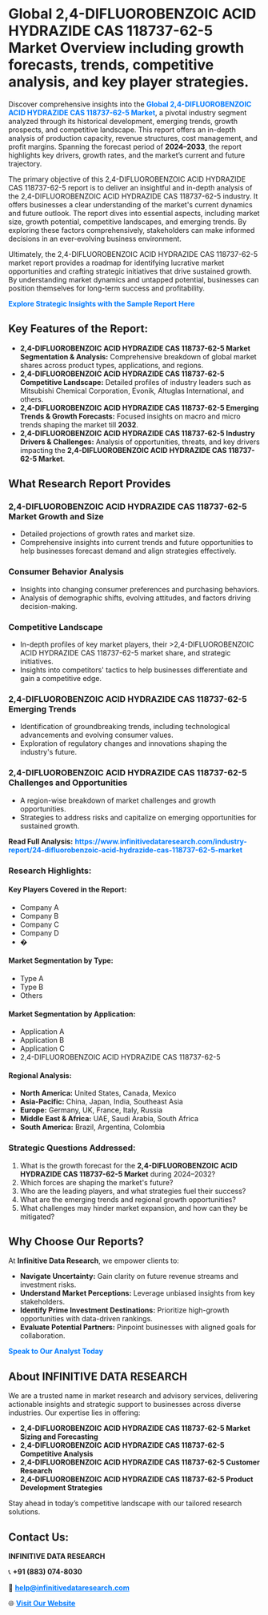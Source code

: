 <h1>Global 2,4-DIFLUOROBENZOIC ACID HYDRAZIDE CAS 118737-62-5 Market Overview including growth forecasts, trends, competitive analysis, and key player strategies.</h1>
<p>
Discover comprehensive insights into the 
<a href="https://www.infinitivedataresearch.com/industry-report/24-difluorobenzoic-acid-hydrazide-cas-118737-62-5-market" rel="dofollow" style="color: #007BFF; text-decoration: none;"><strong>Global 2,4-DIFLUOROBENZOIC ACID HYDRAZIDE CAS 118737-62-5 Market</strong></a>, a pivotal industry segment analyzed through its historical development, emerging trends, growth prospects, and competitive landscape. This report offers an in-depth analysis of production capacity, revenue structures, cost management, and profit margins. Spanning the forecast period of <strong>2024–2033</strong>, the report highlights key drivers, growth rates, and the market’s current and future trajectory.
</p>
<p>
The primary objective of this 2,4-DIFLUOROBENZOIC ACID HYDRAZIDE CAS 118737-62-5 report is to deliver an insightful and in-depth analysis of the 2,4-DIFLUOROBENZOIC ACID HYDRAZIDE CAS 118737-62-5 industry. It offers businesses a clear understanding of the market's current dynamics and future outlook. The report dives into essential aspects, including market size, growth potential, competitive landscapes, and emerging trends. By exploring these factors comprehensively, stakeholders can make informed decisions in an ever-evolving business environment.
</p>
<p>
Ultimately, the 2,4-DIFLUOROBENZOIC ACID HYDRAZIDE CAS 118737-62-5 market report provides a roadmap for identifying lucrative market opportunities and crafting strategic initiatives that drive sustained growth. By understanding market dynamics and untapped potential, businesses can position themselves for long-term success and profitability.
</p>
<p>
<a href="https://www.infinitivedataresearch.com/request-sample/reportId=112750" style="color: #007BFF; text-decoration: none;"><strong>Explore Strategic Insights with the Sample Report Here</strong></a>
</p>

<h2>Key Features of the Report:</h2>
<ul>
<li><strong>2,4-DIFLUOROBENZOIC ACID HYDRAZIDE CAS 118737-62-5 Market Segmentation & Analysis:</strong> Comprehensive breakdown of global market shares across product types, applications, and regions.</li>
<li><strong>2,4-DIFLUOROBENZOIC ACID HYDRAZIDE CAS 118737-62-5 Competitive Landscape:</strong> Detailed profiles of industry leaders such as Mitsubishi Chemical Corporation, Evonik, Altuglas International, and others.</li>
<li><strong>2,4-DIFLUOROBENZOIC ACID HYDRAZIDE CAS 118737-62-5 Emerging Trends & Growth Forecasts:</strong> Focused insights on macro and micro trends shaping the market till <strong>2032</strong>.</li>
<li><strong>2,4-DIFLUOROBENZOIC ACID HYDRAZIDE CAS 118737-62-5 Industry Drivers & Challenges:</strong> Analysis of opportunities, threats, and key drivers impacting the <strong>2,4-DIFLUOROBENZOIC ACID HYDRAZIDE CAS 118737-62-5 Market</strong>.</li>
</ul>

<h2>What Research Report Provides</h2>
<h3>2,4-DIFLUOROBENZOIC ACID HYDRAZIDE CAS 118737-62-5 Market Growth and Size</h3>
<ul>
<li>Detailed projections of growth rates and market size.</li>
<li>Comprehensive insights into current trends and future opportunities to help businesses forecast demand and align strategies effectively.</li>
</ul>

<h3>Consumer Behavior Analysis</h3>
<ul>
<li>Insights into changing consumer preferences and purchasing behaviors.</li>
<li>Analysis of demographic shifts, evolving attitudes, and factors driving decision-making.</li>
</ul>

<h3>Competitive Landscape</h3>
<ul>
<li>In-depth profiles of key market players, their >2,4-DIFLUOROBENZOIC ACID HYDRAZIDE CAS 118737-62-5 market share, and strategic initiatives.</li>
<li>Insights into competitors' tactics to help businesses differentiate and gain a competitive edge.</li>
</ul>

<h3>2,4-DIFLUOROBENZOIC ACID HYDRAZIDE CAS 118737-62-5 Emerging Trends</h3>
<ul>
<li>Identification of groundbreaking trends, including technological advancements and evolving consumer values.</li>
<li>Exploration of regulatory changes and innovations shaping the industry's future.</li>
</ul>

<h3>2,4-DIFLUOROBENZOIC ACID HYDRAZIDE CAS 118737-62-5 Challenges and Opportunities</h3>
<ul>
<li>A region-wise breakdown of market challenges and growth opportunities.</li>
<li>Strategies to address risks and capitalize on emerging opportunities for sustained growth.</li>
</ul>
<p><strong>Read Full Analysis:</strong> <a href="https://www.infinitivedataresearch.com/industry-report/24-difluorobenzoic-acid-hydrazide-cas-118737-62-5-market" rel="dofollow" style="color: #007BFF; text-decoration: none;"><strong>https://www.infinitivedataresearch.com/industry-report/24-difluorobenzoic-acid-hydrazide-cas-118737-62-5-market</strong></a></p>
<h3>Research Highlights:</h3>
<h4>Key Players Covered in the Report:</h4>
<ul><li>Company A</li><li>Company B</li><li>Company C</li><li>Company D</li><li>�</li></ul>
<h4>Market Segmentation by Type:</h4>
<ul><li>Type A</li><li>Type B</li><li>Others</li></ul>
<h4>Market Segmentation by Application:</h4>
<ul><li>Application A</li><li>Application B</li><li>Application C</li><li>2,4-DIFLUOROBENZOIC ACID HYDRAZIDE CAS 118737-62-5</li></ul>

<h4>Regional Analysis:</h4>
<ul>
<li><strong>North America:</strong> United States, Canada, Mexico</li>
<li><strong>Asia-Pacific:</strong> China, Japan, India, Southeast Asia</li>
<li><strong>Europe:</strong> Germany, UK, France, Italy, Russia</li>
<li><strong>Middle East & Africa:</strong> UAE, Saudi Arabia, South Africa</li>
<li><strong>South America:</strong> Brazil, Argentina, Colombia</li>
</ul>

<h3>Strategic Questions Addressed:</h3>
<ol>
<li>What is the growth forecast for the <strong>2,4-DIFLUOROBENZOIC ACID HYDRAZIDE CAS 118737-62-5 Market</strong> during 2024–2032?</li>
<li>Which forces are shaping the market's future?</li>
<li>Who are the leading players, and what strategies fuel their success?</li>
<li>What are the emerging trends and regional growth opportunities?</li>
<li>What challenges may hinder market expansion, and how can they be mitigated?</li>
</ol>

<h2>Why Choose Our Reports?</h2>
<p>At <strong>Infinitive Data Research</strong>, we empower clients to:</p>
<ul>
<li><strong>Navigate Uncertainty:</strong> Gain clarity on future revenue streams and investment risks.</li>
<li><strong>Understand Market Perceptions:</strong> Leverage unbiased insights from key stakeholders.</li>
<li><strong>Identify Prime Investment Destinations:</strong> Prioritize high-growth opportunities with data-driven rankings.</li>
<li><strong>Evaluate Potential Partners:</strong> Pinpoint businesses with aligned goals for collaboration.</li>
</ul>
<p><a href="https://www.infinitivedataresearch.com/industry-report/24-difluorobenzoic-acid-hydrazide-cas-118737-62-5-market" rel="dofollow" style="color: #007BFF; text-decoration: none;"><strong>Speak to Our Analyst Today</strong></a></p>

<h2>About INFINITIVE DATA RESEARCH</h2>
<p>We are a trusted name in market research and advisory services, delivering actionable insights and strategic support to businesses across diverse industries. Our expertise lies in offering:</p>
<ul>
<li><strong>2,4-DIFLUOROBENZOIC ACID HYDRAZIDE CAS 118737-62-5 Market Sizing and Forecasting</strong></li>
<li><strong>2,4-DIFLUOROBENZOIC ACID HYDRAZIDE CAS 118737-62-5 Competitive Analysis</strong></li>
<li><strong>2,4-DIFLUOROBENZOIC ACID HYDRAZIDE CAS 118737-62-5 Customer Research</strong></li>
<li><strong>2,4-DIFLUOROBENZOIC ACID HYDRAZIDE CAS 118737-62-5 Product Development Strategies</strong></li>
</ul>
<p>Stay ahead in today’s competitive landscape with our tailored research solutions.</p>

<h2>Contact Us:</h2>
<p><strong>INFINITIVE DATA RESEARCH</strong></p>
<p>📞 <strong>+91 (883) 074-8030</strong></p>
<p>📧 <strong><a href="mailto:help@infinitivedataresearch.com" style="color: #007BFF;">help@infinitivedataresearch.com</a></strong></p>
<p>🌐 <strong><a href="https://www.infinitivedataresearch.com" rel="dofollow" style="color: #007BFF;">Visit Our Website</a></strong></p>